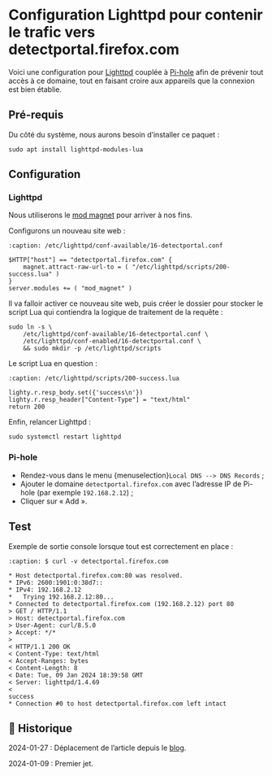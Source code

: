 # Configuration Lighttpd pour contenir le trafic vers detectportal.firefox.com

Voici une configuration pour [Lighttpd](https://www.lighttpd.net) couplée à [Pi-hole](https://pi-hole.net) afin de prévenir tout accès à ce domaine, tout en faisant croire aux appareils que la connexion est bien établie.

## Pré-requis

Du côté du système, nous aurons besoin d’installer ce paquet :

```{code-block} shell
sudo apt install lighttpd-modules-lua
```

## Configuration

### Lighttpd

Nous utiliserons le [mod magnet](https://redmine.lighttpd.net/projects/lighttpd/wiki/Mod_magnet) pour arriver à nos fins.

Configurons un nouveau site web :

```{code-block} shell
:caption: /etc/lighttpd/conf-available/16-detectportal.conf

$HTTP["host"] == "detectportal.firefox.com" {
    magnet.attract-raw-url-to = ( "/etc/lighttpd/scripts/200-success.lua" )
}
server.modules += ( "mod_magnet" )
```

Il va falloir activer ce nouveau site web, puis créer le dossier pour stocker le script Lua qui contiendra la logique de traitement de la requête :

```{code-block} shell
sudo ln -s \
    /etc/lighttpd/conf-available/16-detectportal.conf \
    /etc/lighttpd/conf-enabled/16-detectportal.conf \
    && sudo mkdir -p /etc/lighttpd/scripts
```

Le script Lua en question :

```{code-block} lua
:caption: /etc/lighttpd/scripts/200-success.lua

lighty.r.resp_body.set({'success\n'})
lighty.r.resp_header["Content-Type"] = "text/html"
return 200
```

Enfin, relancer Lighttpd :

```{code-block} shell
sudo systemctl restart lighttpd
```

### Pi-hole

- Rendez-vous dans le menu {menuselection}`Local DNS --> DNS Records` ;
- Ajouter le domaine `detectportal.firefox.com` avec l’adresse IP de Pi-hole (par exemple `192.168.2.12`) ;
- Cliquer sur « Add ».

## Test

Exemple de sortie console lorsque tout est correctement en place :

```{code-block} text
:caption: $ curl -v detectportal.firefox.com

* Host detectportal.firefox.com:80 was resolved.
* IPv6: 2600:1901:0:38d7::
* IPv4: 192.168.2.12
*   Trying 192.168.2.12:80...
* Connected to detectportal.firefox.com (192.168.2.12) port 80
> GET / HTTP/1.1
> Host: detectportal.firefox.com
> User-Agent: curl/8.5.0
> Accept: */*
> 
< HTTP/1.1 200 OK
< Content-Type: text/html
< Accept-Ranges: bytes
< Content-Length: 8
< Date: Tue, 09 Jan 2024 18:39:58 GMT
< Server: lighttpd/1.4.69
< 
success
* Connection #0 to host detectportal.firefox.com left intact
```

## 📜 Historique

2024-01-27
: Déplacement de l’article depuis le [blog](https://www.tiger-222.fr/?d=2024/01/09/18/34/35-configuration-lighttpd-pour-contenir-le-trafic-vers-detectportalfirefoxcom).

2024-01-09
: Premier jet.
